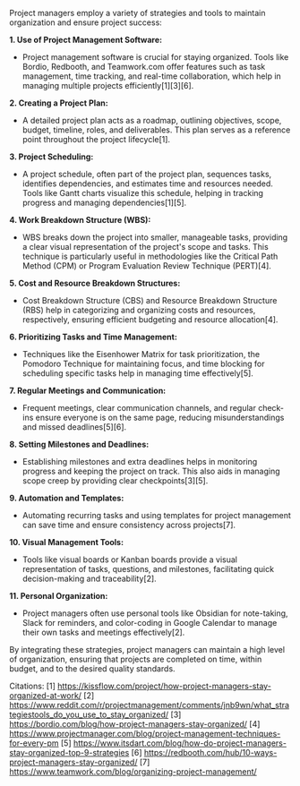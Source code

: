 Project managers employ a variety of strategies and tools to maintain organization and ensure project success:

**1. Use of Project Management Software:**
   - Project management software is crucial for staying organized. Tools like Bordio, Redbooth, and Teamwork.com offer features such as task management, time tracking, and real-time collaboration, which help in managing multiple projects efficiently[1][3][6].

**2. Creating a Project Plan:**
   - A detailed project plan acts as a roadmap, outlining objectives, scope, budget, timeline, roles, and deliverables. This plan serves as a reference point throughout the project lifecycle[1].

**3. Project Scheduling:**
   - A project schedule, often part of the project plan, sequences tasks, identifies dependencies, and estimates time and resources needed. Tools like Gantt charts visualize this schedule, helping in tracking progress and managing dependencies[1][5].

**4. Work Breakdown Structure (WBS):**
   - WBS breaks down the project into smaller, manageable tasks, providing a clear visual representation of the project's scope and tasks. This technique is particularly useful in methodologies like the Critical Path Method (CPM) or Program Evaluation Review Technique (PERT)[4].

**5. Cost and Resource Breakdown Structures:**
   - Cost Breakdown Structure (CBS) and Resource Breakdown Structure (RBS) help in categorizing and organizing costs and resources, respectively, ensuring efficient budgeting and resource allocation[4].

**6. Prioritizing Tasks and Time Management:**
   - Techniques like the Eisenhower Matrix for task prioritization, the Pomodoro Technique for maintaining focus, and time blocking for scheduling specific tasks help in managing time effectively[5].

**7. Regular Meetings and Communication:**
   - Frequent meetings, clear communication channels, and regular check-ins ensure everyone is on the same page, reducing misunderstandings and missed deadlines[5][6].

**8. Setting Milestones and Deadlines:**
   - Establishing milestones and extra deadlines helps in monitoring progress and keeping the project on track. This also aids in managing scope creep by providing clear checkpoints[3][5].

**9. Automation and Templates:**
   - Automating recurring tasks and using templates for project management can save time and ensure consistency across projects[7].

**10. Visual Management Tools:**
   - Tools like visual boards or Kanban boards provide a visual representation of tasks, questions, and milestones, facilitating quick decision-making and traceability[2].

**11. Personal Organization:**
   - Project managers often use personal tools like Obsidian for note-taking, Slack for reminders, and color-coding in Google Calendar to manage their own tasks and meetings effectively[2].

By integrating these strategies, project managers can maintain a high level of organization, ensuring that projects are completed on time, within budget, and to the desired quality standards.

Citations:
[1] https://kissflow.com/project/how-project-managers-stay-organized-at-work/
[2] https://www.reddit.com/r/projectmanagement/comments/jnb9wn/what_strategiestools_do_you_use_to_stay_organized/
[3] https://bordio.com/blog/how-project-managers-stay-organized/
[4] https://www.projectmanager.com/blog/project-management-techniques-for-every-pm
[5] https://www.itsdart.com/blog/how-do-project-managers-stay-organized-top-9-strategies
[6] https://redbooth.com/hub/10-ways-project-managers-stay-organized/
[7] https://www.teamwork.com/blog/organizing-project-management/